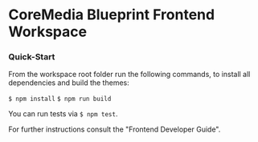 # CoreMedia Blueprint Frontend Workspace

### Quick-Start

From the workspace root folder run the following commands, to install all dependencies and build the themes:

```$ npm install```
```$ npm run build```

You can run tests via ```$ npm test```.


For further instructions consult the "Frontend Developer Guide".
